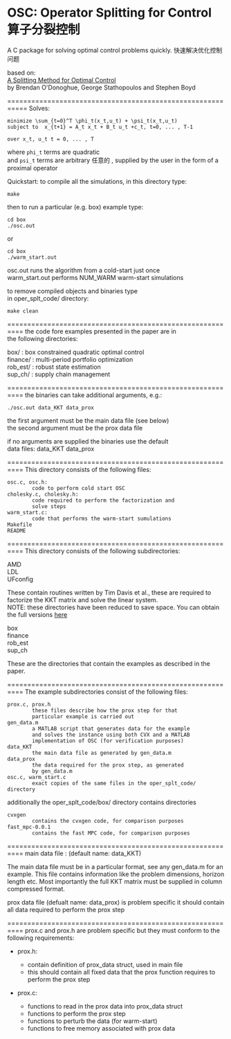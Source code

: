 OSC: Operator Splitting for Control 算子分裂控制
===========================================================
A C package for solving optimal control problems quickly. 快速解决优化控制问题

based on:  
[A Splitting Method for Optimal Control](http://www.stanford.edu/~boyd/papers/oper_splt_ctrl.html)  
by Brendan O'Donoghue, George Stathopoulos and Stephen Boyd  

===========================================================
Solves:
    
    minimize \sum_{t=0}^T \phi_t(x_t,u_t) + \psi_t(x_t,u_t) 
    subject to  x_{t+1} = A_t x_t + B_t u_t +c_t, t=0, ... , T-1

    over x_t, u_t t = 0, ... , T

where `phi_t` terms are quadratic  
and `psi_t` terms are arbitrary 任意的 , supplied by the user in the form of a proximal operator

Quickstart:
to compile all the simulations, in this directory type:

    make

then to run a particular (e.g. box) example type:

    cd box
    ./osc.out

or 

    cd box
    ./warm_start.out

osc.out runs the algorithm from a cold-start just once  
warm_start.out performs NUM_WARM warm-start simulations

to remove compiled objects and binaries type  
in oper_splt_code/ directory:

    make clean

==========================================================
the code fore examples presented in the paper are in  
the following directories:

box/ : box constrained quadratic optimal control  
finance/ : multi-period portfolio optimization  
rob_est/ : robust state estimation  
sup_ch/ : supply chain management  

==========================================================
the binaries can take additional arguments, e.g.:

    ./osc.out data_KKT data_prox

the first argument must be the main data file (see below)  
the second argument must be the prox data file  

if no arguments are supplied the binaries use the default  
data files: data_KKT data_prox  

==========================================================
This directory consists of the following files:

    osc.c, osc.h:  
			code to perform cold start OSC  
    cholesky.c, cholesky.h:  
			code required to perform the factorization and  
			solve steps	    
    warm_start.c: 
            code that performs the warm-start sumulations  
    Makefile  
    README

==========================================================
This directory consists of the following subdirectories:

AMD  
LDL  
UFconfig  

These contain routines written by Tim Davis et al., these
are required to factorize the KKT matrix and solve the
linear system.  
NOTE: these directories have been reduced to save space.
You can obtain the full versions [here](http://www.cise.ufl.edu/research/sparse/SuiteSparse/)

box  
finance  
rob_est  
sup_ch  

These are the directories that contain the examples as
described in the paper.

==========================================================
The example subdirectories consist of the following files:

    prox.c, prox.h
			these files describe how the prox step for that
			particular example is carried out
    gen_data.m
			a MATLAB script that generates data for the example
			and solves the instance using both CVX and a MATLAB
			implementation of OSC (for verification purposes)
    data_KKT
			the main data file as generated by gen_data.m
    data_prox
			the data required for the prox step, as generated
			by gen_data.m
    osc.c, warm_start.c
			exact copies of the same files in the oper_splt_code/ directory

additionally the oper_splt_code/box/ directory contains directories

    cvxgen
			contains the cvxgen code, for comparison purposes
    fast_mpc-0.0.1
			contains the fast MPC code, for comparison purposes

==========================================================
main data file : (default name: data_KKT)

The main data file must be in a particular format, see any 
gen_data.m for an example.  This file contains information 
like the problem dimensions, horizon
length etc.  Most importantly the full KKT matrix must be 
supplied in column compressed format.

prox data file (defualt name: data_prox) is problem specific
it should contain all data required to perform the prox step

==========================================================
prox.c and prox.h are problem specific but they must conform
to the following requirements:

* prox.h:
  - contain definition of prox_data struct, used in main file
  - this should contain all fixed data that the prox function
  requires to perform the prox step

* prox.c:
  - functions to read in the prox data into prox_data struct  
  - functions to perform the prox step  
  - functions to perturb the data (for warm-start)  
  - functions to free memory associated with prox data  
